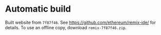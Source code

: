 # Automatic build
Built website from `7f87f46`. See https://github.com/ethereum/remix-ide/ for details.
To use an offline copy, download `remix-7f87f46.zip`.
